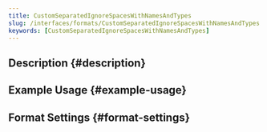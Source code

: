 ```yaml
---
title: CustomSeparatedIgnoreSpacesWithNamesAndTypes
slug: /interfaces/formats/CustomSeparatedIgnoreSpacesWithNamesAndTypes
keywords: [CustomSeparatedIgnoreSpacesWithNamesAndTypes]
---
```


## Description {#description}

## Example Usage {#example-usage}

## Format Settings {#format-settings}